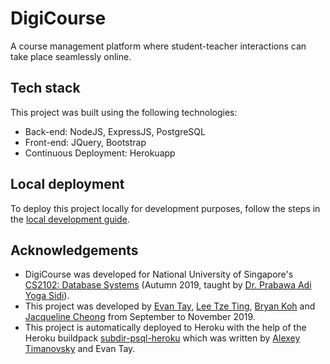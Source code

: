 # DigiCourse
A course management platform where student-teacher interactions can take place seamlessly online.

## Tech stack
This project was built using the following technologies:
- Back-end: NodeJS, ExpressJS, PostgreSQL
- Front-end: JQuery, Bootstrap
- Continuous Deployment: Herokuapp

## Local deployment
To deploy this project locally for development purposes, follow the steps in the [local development guide](DEVELOP.md).

## Acknowledgements
* DigiCourse was developed for National University of Singapore's [CS2102: Database Systems](https://nusmods.com/modules/CS2102/database-systems) (Autumn 2019, taught by [Dr. Prabawa Adi Yoga Sidi](https://www.comp.nus.edu.sg/cs/bio/adi-yoga/)).
* This project was developed by [Evan Tay](https://github.com/DigiPie/), [Lee Tze Ting](https://github.com/halcyoneee), [Bryan Koh](https://github.com/awarenessxz) and [Jacqueline Cheong](https://github.com/Aquarinte/) from September to November 2019.
* This project is automatically deployed to Heroku with the help of the Heroku buildpack [subdir-psql-heroku](https://github.com/DigiPie/subdir-psql-heroku) which was written by [Alexey Timanovsky](https://github.com/timanovsky) and Evan Tay.
